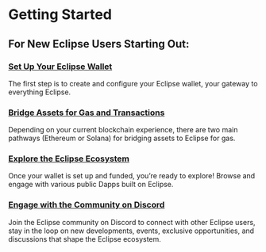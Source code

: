 # Getting Started

## For New Eclipse Users Starting Out:

### [Set Up Your Eclipse Wallet](users/readme/1.-set-up-your-eclipse-wallet.md)

The first step is to create and configure your Eclipse wallet, your gateway to everything Eclipse.

### [Bridge Assets for Gas and Transactions](users/readme/2.-bridge-assets-for-gas-and-transactions.md)

Depending on your current blockchain experience, there are two main pathways (Ethereum or Solana) for bridging assets to Eclipse for gas.

### [Explore the Eclipse Ecosystem](users/readme/3.-explore-the-eclipse-ecosystem.md)

Once your wallet is set up and funded, you’re ready to explore! Browse and engage with various public Dapps built on Eclipse.

### [Engage with the Community on Discord](users/readme/4.-engage-with-the-community-on-discord.md)

Join the Eclipse community on Discord to connect with other Eclipse users, stay in the loop on new developments, events, exclusive opportunities, and discussions that shape the Eclipse ecosystem.
